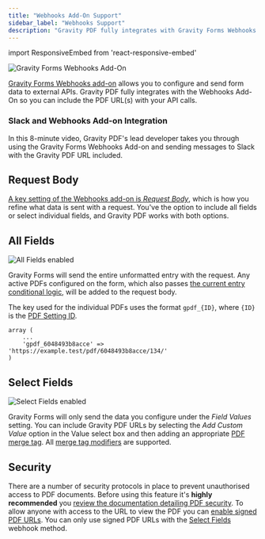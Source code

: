 ```yaml
---
title: "Webhooks Add-On Support"
sidebar_label: "Webhooks Support"
description: "Gravity PDF fully integrates with Gravity Forms Webhooks add-on, so you can include the PDF URL(s) with your API calls."
---
```


import ResponsiveEmbed from 'react-responsive-embed'

![Gravity Forms Webhooks Add-On](https://resources.gravitypdf.com/uploads/2021/04/v6-GF-Webhook-Add-On.png)

[Gravity Forms Webhooks add-on](https://www.gravityforms.com/add-ons/webhooks/) allows you to configure and send form data to external APIs. Gravity PDF fully integrates with the Webhooks Add-On so you can include the PDF URL(s) with your API calls.

### Slack and Webhooks Add-on Integration

In this 8-minute video, Gravity PDF's lead developer takes you through using the Gravity Forms Webhooks Add-on and sending messages to Slack with the Gravity PDF URL included.

<ResponsiveEmbed src="https://player.vimeo.com/video/671783546" allowfullscreen /> 

## Request Body

[A key setting of the Webhooks add-on is _Request Body_](https://docs.gravityforms.com/triggering-webhooks-form-submissions/#request-body), which is how you refine what data is sent with a request. You've the option to include all fields or select individual fields, and Gravity PDF works with both options.

## All Fields

![All Fields enabled](https://resources.gravitypdf.com/uploads/2021/04/v6-Request-Body-All-Fields.png)

Gravity Forms will send the entire unformatted entry with the request. Any active PDFs configured on the form, which also passes [the current entry conditional logic](setup-pdf.md#conditional-logic), will be added to the request body.

The key used for the individual PDFs uses the format `gpdf_{ID}`, where `{ID}` is the [PDF Setting ID](shortcodes-and-mergetags.md#id-required). 

```
array (
    ...
    'gpdf_6048493b8acce' => 'https://example.test/pdf/6048493b8acce/134/'
)
```

## Select Fields

![Select Fields enabled](https://resources.gravitypdf.com/uploads/2021/04/v6-Webhooks-Request-Body-Select-Fields-e1618790189623.png)

Gravity Forms will only send the data you configure under the _Field Values_ setting. You can include Gravity PDF URLs by selecting the _Add Custom Value_ option in the Value select box and then adding an appropriate [PDF merge tag](shortcodes-and-mergetags.md#merge-tag). All [merge tag modifiers](shortcodes-and-mergetags.md#available-modifiers) are supported.

## Security

There are a number of security protocols in place to prevent unauthorised access to PDF documents. Before using this feature it's **highly recommended** you [review the documentation detailing PDF security](pdf-security.md). To allow anyone with access to the URL to view the PDF you can [enable signed PDF URLs](shortcodes-and-mergetags.md#signed). You can only use signed PDF URLs with the [Select Fields](#select-fields) webhook method.